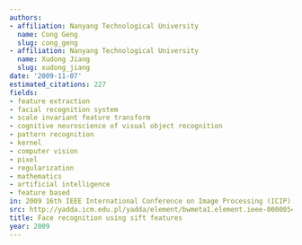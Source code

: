 ```yaml
---
authors:
- affiliation: Nanyang Technological University
  name: Cong Geng
  slug: cong_geng
- affiliation: Nanyang Technological University
  name: Xudong Jiang
  slug: xudong_jiang
date: '2009-11-07'
estimated_citations: 227
fields:
- feature extraction
- facial recognition system
- scale invariant feature transform
- cognitive neuroscience of visual object recognition
- pattern recognition
- kernel
- computer vision
- pixel
- regularization
- mathematics
- artificial intelligence
- feature based
in: 2009 16th IEEE International Conference on Image Processing (ICIP)
src: http://yadda.icm.edu.pl/yadda/element/bwmeta1.element.ieee-000005413956
title: Face recognition using sift features
year: 2009
---
```

